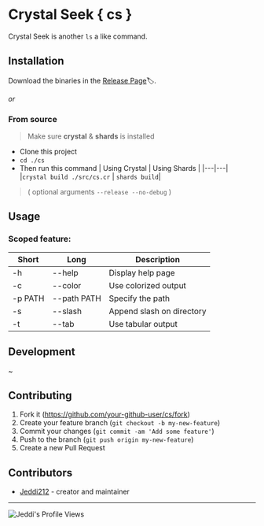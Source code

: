 # Crystal Seek { cs }

Crystal Seek is another `ls` a like command.

## Installation

Download the binaries in the [Release Page](https://github.com/Jeddi212/cs/releases)🏷️.

*or*

### From source

> Make sure **crystal** & **shards** is installed

- Clone this project
- `cd ./cs`
- Then run this command
| Using Crystal | Using Shards |
|---|---|
|`crystal build ./src/cs.cr` | `shards build`|

> ( optional arguments `--release --no-debug` )

## Usage

### Scoped feature:
| Short | Long | Description |
|---|---|---|
| -h | --help | Display help page |
| -c | --color | Use colorized output |
| -p PATH | --path PATH | Specify the path |
| -s | --slash | Append slash on directory |
| -t | --tab | Use tabular output |

## Development

~

## Contributing

1. Fork it (<https://github.com/your-github-user/cs/fork>)
2. Create your feature branch (`git checkout -b my-new-feature`)
3. Commit your changes (`git commit -am 'Add some feature'`)
4. Push to the branch (`git push origin my-new-feature`)
5. Create a new Pull Request

## Contributors

- [Jeddi212](https://github.com/your-github-user) - creator and maintainer

<hr>
  
![Jeddi's Profile Views](https://api.visitorbadge.io/api/visitors?path=https%3A%2F%2Fgithub.com%2FJeddi212&countColor=%23fce775&style=flat-square)

